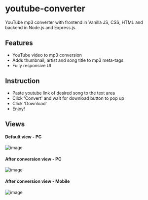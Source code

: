 # youtube-converter
YouTube mp3 converter with frontend in Vanilla JS, CSS, HTML and backend in Node.js and Express.js.

## Features
- YouTube video to mp3 conversion
- Adds thumbnail, artist and song title to mp3 meta-tags
- Fully responsive UI

## Instruction
- Paste youtube link of desired song to the text area  
- Click 'Convert' and wait for download button to pop up  
- Click 'Download'  
- Enjoy!  

## Views

#### Default view - PC
![image](https://user-images.githubusercontent.com/61971053/127928021-f2f5ead1-046a-4eb9-a75d-55aae0083a50.png)  

#### After conversion view - PC
![image](https://user-images.githubusercontent.com/61971053/127928135-3851a244-74f7-46ee-978f-e6cc7dcc551c.png)  

#### After conversion view - Mobile
![image](https://user-images.githubusercontent.com/61971053/127928295-d19db728-7c21-46b8-aff8-3ff3c7472034.png)
